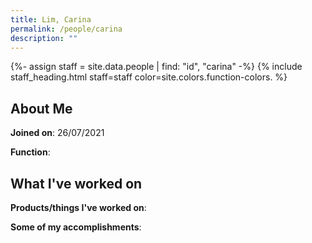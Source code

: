 ```yaml
---
title: Lim, Carina
permalink: /people/carina
description: ""
---
```


{%- assign staff = site.data.people | find: "id", "carina" -%}
{% include staff_heading.html staff=staff color=site.colors.function-colors. %}

## About Me

**Joined on**: 26/07/2021

**Function**: 

## What I've worked on

**Products/things I've worked on**:


**Some of my accomplishments**:

